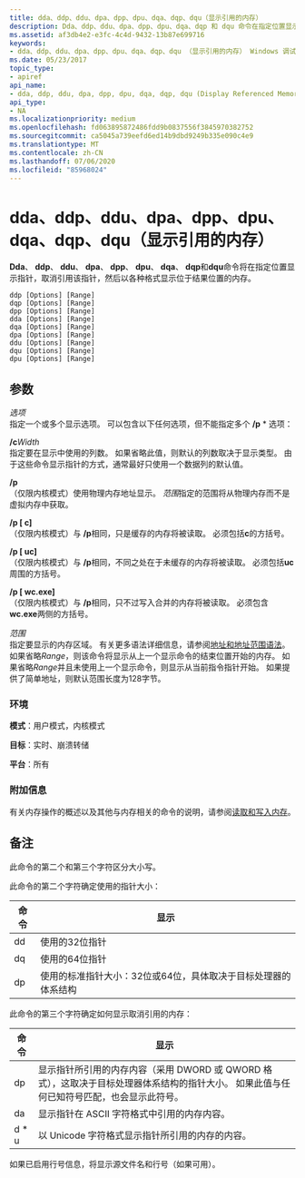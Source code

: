 ```yaml
---
title: dda、ddp、ddu、dpa、dpp、dpu、dqa、dqp、dqu（显示引用的内存）
description: Dda、ddp、ddu、dpa、dpp、dpu、dqa、dqp 和 dqu 命令在指定位置显示指针，取消引用指针，并显示关联的内存。
ms.assetid: af3db4e2-e3fc-4c4d-9432-13b87e699716
keywords:
- dda、ddp、ddu、dpa、dpp、dpu、dqa、dqp、dqu （显示引用的内存） Windows 调试
ms.date: 05/23/2017
topic_type:
- apiref
api_name:
- dda, ddp, ddu, dpa, dpp, dpu, dqa, dqp, dqu (Display Referenced Memory)
api_type:
- NA
ms.localizationpriority: medium
ms.openlocfilehash: fd063895872486fdd9b0837556f3845970382752
ms.sourcegitcommit: ca5045a739eefd6ed14b9dbd9249b335e090c4e9
ms.translationtype: MT
ms.contentlocale: zh-CN
ms.lasthandoff: 07/06/2020
ms.locfileid: "85968024"
---
```

# <a name="dda-ddp-ddu-dpa-dpp-dpu-dqa-dqp-dqu-display-referenced-memory"></a>dda、ddp、ddu、dpa、dpp、dpu、dqa、dqp、dqu（显示引用的内存）


**Dda**、 **ddp**、 **ddu**、 **dpa**、 **dpp**、 **dpu**、 **dqa**、 **dqp**和**dqu**命令将在指定位置显示指针，取消引用该指针，然后以各种格式显示位于结果位置的内存。

```dbgcmd
ddp [Options] [Range] 
dqp [Options] [Range] 
dpp [Options] [Range] 
dda [Options] [Range] 
dqa [Options] [Range] 
dpa [Options] [Range] 
ddu [Options] [Range] 
dqu [Options] [Range] 
dpu [Options] [Range]
```

## <a name="span-idddk_cmd_display_referenced_memory_dbgspanspan-idddk_cmd_display_referenced_memory_dbgspanparameters"></a><span id="ddk_cmd_display_referenced_memory_dbg"></span><span id="DDK_CMD_DISPLAY_REFERENCED_MEMORY_DBG"></span>参数


<span id="_______Options______"></span><span id="_______options______"></span><span id="_______OPTIONS______"></span>*选项*   
指定一个或多个显示选项。 可以包含以下任何选项，但不能指定多个 **/p** \* 选项：

<span id="_cWidth"></span><span id="_cwidth"></span><span id="_CWIDTH"></span>**/c**_Width_  
指定要在显示中使用的列数。 如果省略此值，则默认的列数取决于显示类型。 由于这些命令显示指针的方式，通常最好只使用一个数据列的默认值。

<span id="_p"></span><span id="_P"></span>**/p**  
（仅限内核模式）使用物理内存地址显示。 *范围*指定的范围将从物理内存而不是虚拟内存中获取。

<span id="_p_c_"></span><span id="_P_C_"></span>**/p \[ c\]**  
（仅限内核模式）与 **/p**相同，只是缓存的内存将被读取。 必须包括**c**的方括号。

<span id="_p_uc_"></span><span id="_P_UC_"></span>**/p \[ uc\]**  
（仅限内核模式）与 **/p**相同，不同之处在于未缓存的内存将被读取。 必须包括**uc**周围的方括号。

<span id="_p_wc_"></span><span id="_P_WC_"></span>**/p \[ wc.exe\]**  
（仅限内核模式）与 **/p**相同，只不过写入合并的内存将被读取。 必须包含**wc.exe**两侧的方括号。

<span id="_______Range______"></span><span id="_______range______"></span><span id="_______RANGE______"></span>*范围*   
指定要显示的内存区域。 有关更多语法详细信息，请参阅[地址和地址范围语法](address-and-address-range-syntax.md)。 如果省略*Range*，则该命令将显示从上一个显示命令的结束位置开始的内存。 如果省略*Range*并且未使用上一个显示命令，则显示从当前指令指针开始。 如果提供了简单地址，则默认范围长度为128字节。

### <a name="span-idenvironmentspanspan-idenvironmentspanspan-idenvironmentspanenvironment"></a><span id="Environment"></span><span id="environment"></span><span id="ENVIRONMENT"></span>环境

**模式**：用户模式，内核模式

**目标**：实时、崩溃转储

**平台**：所有

 

### <a name="span-idadditional_informationspanspan-idadditional_informationspanspan-idadditional_informationspanadditional-information"></a><span id="Additional_Information"></span><span id="additional_information"></span><span id="ADDITIONAL_INFORMATION"></span>附加信息

有关内存操作的概述以及其他与内存相关的命令的说明，请参阅[读取和写入内存](reading-and-writing-memory.md)。

<a name="remarks"></a>备注
-------

此命令的第二个和第三个字符区分大小写。

此命令的第二个字符确定使用的指针大小：

|命令|显示|
|--- |--- |
|dd|使用的32位指针|
|dq|使用的64位指针|
|dp|使用的标准指针大小：32位或64位，具体取决于目标处理器的体系结构|

 

此命令的第三个字符确定如何显示取消引用的内存：

|命令|显示|
|--- |--- |
|dp|显示指针所引用的内存内容（采用 DWORD 或 QWORD 格式），这取决于目标处理器体系结构的指针大小。 如果此值与任何已知符号匹配，也会显示此符号。|
|da|显示指针在 ASCII 字符格式中引用的内存内容。|
|d * u|以 Unicode 字符格式显示指针所引用的内存的内容。|

 

如果已启用行号信息，将显示源文件名和行号（如果可用）。

 

 





